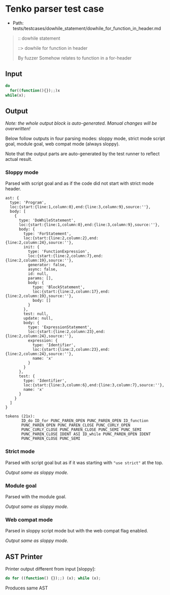 # Tenko parser test case

- Path: tests/testcases/dowhile_statement/dowhile_for_function_in_header.md

> :: dowhile statement
>
> ::> dowhile for function in header
>
> By fuzzer
Somehow relates to function in a for-header


## Input

`````js
do
  for((function(){});;)x
while(x);
`````

## Output

_Note: the whole output block is auto-generated. Manual changes will be overwritten!_

Below follow outputs in four parsing modes: sloppy mode, strict mode script goal, module goal, web compat mode (always sloppy).

Note that the output parts are auto-generated by the test runner to reflect actual result.

### Sloppy mode

Parsed with script goal and as if the code did not start with strict mode header.

`````
ast: {
  type: 'Program',
  loc:{start:{line:1,column:0},end:{line:3,column:9},source:''},
  body: [
    {
      type: 'DoWhileStatement',
      loc:{start:{line:1,column:0},end:{line:3,column:9},source:''},
      body: {
        type: 'ForStatement',
        loc:{start:{line:2,column:2},end:{line:2,column:24},source:''},
        init: {
          type: 'FunctionExpression',
          loc:{start:{line:2,column:7},end:{line:2,column:19},source:''},
          generator: false,
          async: false,
          id: null,
          params: [],
          body: {
            type: 'BlockStatement',
            loc:{start:{line:2,column:17},end:{line:2,column:19},source:''},
            body: []
          }
        },
        test: null,
        update: null,
        body: {
          type: 'ExpressionStatement',
          loc:{start:{line:2,column:23},end:{line:2,column:24},source:''},
          expression: {
            type: 'Identifier',
            loc:{start:{line:2,column:23},end:{line:2,column:24},source:''},
            name: 'x'
          }
        }
      },
      test: {
        type: 'Identifier',
        loc:{start:{line:3,column:6},end:{line:3,column:7},source:''},
        name: 'x'
      }
    }
  ]
}

tokens (21x):
       ID_do ID_for PUNC_PAREN_OPEN PUNC_PAREN_OPEN ID_function
       PUNC_PAREN_OPEN PUNC_PAREN_CLOSE PUNC_CURLY_OPEN
       PUNC_CURLY_CLOSE PUNC_PAREN_CLOSE PUNC_SEMI PUNC_SEMI
       PUNC_PAREN_CLOSE IDENT ASI ID_while PUNC_PAREN_OPEN IDENT
       PUNC_PAREN_CLOSE PUNC_SEMI
`````

### Strict mode

Parsed with script goal but as if it was starting with `"use strict"` at the top.

_Output same as sloppy mode._

### Module goal

Parsed with the module goal.

_Output same as sloppy mode._

### Web compat mode

Parsed in sloppy script mode but with the web compat flag enabled.

_Output same as sloppy mode._

## AST Printer

Printer output different from input [sloppy]:

````js
do for ((function() {});;) (x); while (x);
````

Produces same AST
